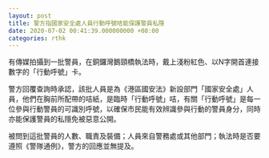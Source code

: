 ```yaml
---
layout: post
title: 警方指國家安全處人員行動呼號咭能保護警員私隱
date: 2020-07-02 00:41:39.000000000 +08:00
categories: rthk
---
```


有傳媒拍攝到一批警員，在銅鑼灣鵝頸橋執法時，戴上淺粉紅色、以N字開首連接數字的「行動呼號」卡。

警方回覆查詢時承認，該批人員是為《港區國安法》新設部門「國家安全處」人員，他們在胸前所配帶的咭紙，是臨時「行動呼號」咭，有關「行動呼號」是每一位參與行動警員的可識別呼號，以確保市民能有效辨識參與行動的警員身分，同時亦能保護警員的私隱免被惡意公開。

被問到這批警員的人數、職責及裝備；人員來自警務處或其他部門；執法時是否要遵照《警隊通例》，警方的回應並無提及。
